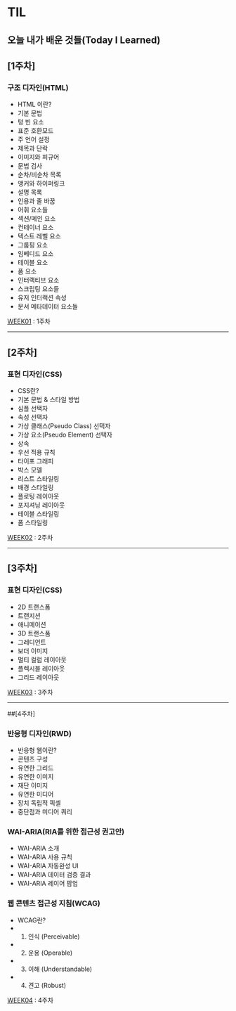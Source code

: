 # TIL
오늘 내가 배운 것들(Today I Learned)   
---------------------------------------
## [1주차]
### 구조 디자인(HTML)
- HTML 이란?
- 기본 문법
- 텅 빈 요소
- 표준 호환모드
- 주 언어 설정
- 제목과 단락
- 이미지와 피규어
- 문법 검사
- 순차/비순차 목록
- 앵커와 하이퍼링크
- 설명 목록
- 인용과 줄 바꿈
- 어휘 요소들
- 섹션/메인 요소
- 컨테이너 요소
- 텍스트 레벨 요소
- 그룹핑 요소
- 임베디드 요소
- 테이블 요소
- 폼 요소
- 인터랙티브 요소
- 스크립팅 요소들
- 유저 인터랙션 속성
- 문서 메타데이터 요소들

[WEEK01](https://github.com/dreamfulbud/TIL/WEEK01.md) : 1주차

---------------------------------------
## [2주차]
### 표현 디자인(CSS)
- CSS란?
- 기본 문법 & 스타일 방법
- 심플 선택자
- 속성 선택자
- 가상 클래스(Pseudo Class) 선택자
- 가상 요소(Pseudo Element) 선택자
- 상속
- 우선 적용 규칙
- 타이포 그래피
- 박스 모델
- 리스트 스타일링
- 배경 스타일링
- 플로팅 레이아웃
- 포지셔닝 레이아웃
- 테이블 스타일링
- 폼 스타일링

[WEEK02](https://github.com/dreamfulbud/TIL/WEEK02.md) : 2주차

---------------------------------------

## [3주차]
### 표현 디자인(CSS)
- 2D 트랜스폼
- 트랜지션
- 애니메이션
- 3D 트랜스폼
- 그레디언트
- 보더 이미지
- 멀티 컬럼 레이아웃
- 플렉시블 레이아웃
- 그리드 레이아웃

[WEEK03](https://github.com/dreamfulbud/TIL/WEEK03.md) : 3주차

---------------------------------------

##[4주차]
### 반응형 디자인(RWD)
- 반응형 웹이란?
- 콘텐츠 구성
- 유연한 그리드
- 유연한 이미지
- 재단 이미지
- 유연한 미디어
- 장치 독립적 픽셀
- 중단점과 미디어 쿼리

### WAI-ARIA(RIA를 위한 접근성 권고안)
- WAI-ARIA 소개
- WAI-ARIA 사용 규칙
- WAI-ARIA 자동완성 UI
- WAI-ARIA 데이터 검증 결과
- WAI-ARIA 레이어 팝업

### 웹 콘텐츠 접근성 지침(WCAG)
- WCAG란?
- 1. 인식 (Perceivable)
- 2. 운용 (Operable)
- 3. 이해 (Understandable)
- 4. 견고 (Robust)

[WEEK04](https://github.com/dreamfulbud/TIL/WEEK04.md) : 4주차
